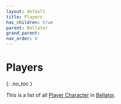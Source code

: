 ```yaml
---
layout: default
title: Players 
has_children: true
parent: Bellator
grand_parent: 
nav_order: 0
---
```

# Players
{: .no_toc }

This is a list of all [Player Character](Game/Core/Terminology#Player%20Character) in [Bellator](Game/Bellator/Bellator).